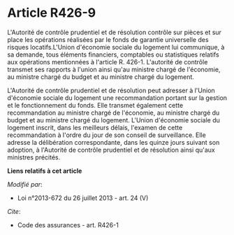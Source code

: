 # Article R426-9

L'Autorité de contrôle prudentiel et de résolution contrôle sur pièces et sur place les opérations réalisées par le fonds de
garantie universelle des risques locatifs.L'Union d'économie sociale du logement lui communique, à sa demande, tous éléments
financiers, comptables ou statistiques relatifs aux opérations mentionnées à l'article R. 426-1. L'autorité de contrôle
transmet ses rapports à l'union ainsi qu'au ministre chargé de l'économie, au ministre chargé du budget et au ministre chargé
du logement.

L'Autorité de contrôle prudentiel et de résolution peut adresser à l'Union d'économie sociale du logement une recommandation
portant sur la gestion et le fonctionnement du fonds. Elle transmet également cette recommandation au ministre chargé de
l'économie, au ministre chargé du budget et au ministre chargé du logement. L'Union d'économie sociale du logement inscrit,
dans les meilleurs délais, l'examen de cette recommandation à l'ordre du jour de son conseil de surveillance. Elle adresse la
délibération correspondante, dans les quinze jours suivant son adoption, à l'Autorité de contrôle prudentiel et de résolution
ainsi qu'aux ministres précités.

**Liens relatifs à cet article**

_Modifié par_:

  - Loi n°2013-672 du 26 juillet 2013 - art. 24 (V)

_Cite_:

  - Code des assurances - art. R426-1
